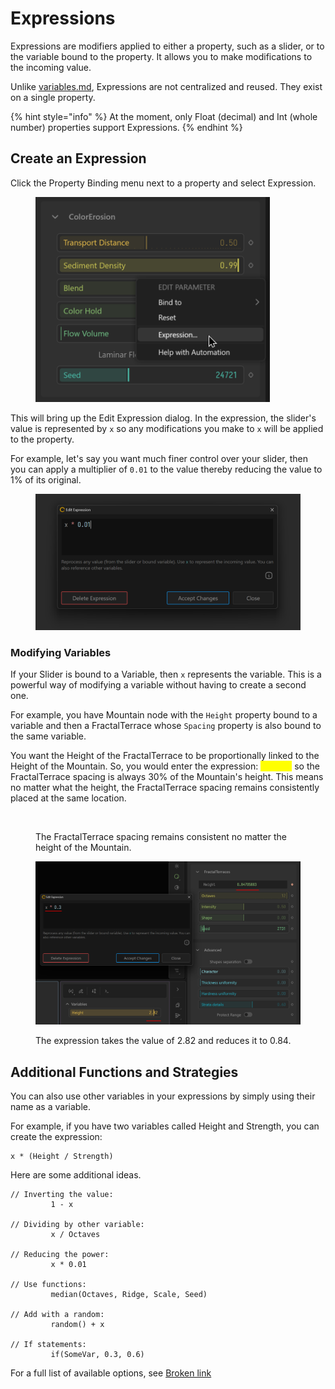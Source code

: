 # Expressions

Expressions are modifiers applied to either a property, such as a slider, or to the variable bound to the property. It allows you to make modifications to the incoming value.

Unlike [variables.md](variables.md "mention"), Expressions are not centralized and reused. They exist on a single property.

{% hint style="info" %}
At the moment, only Float (decimal) and Int (whole number) properties support Expressions.
{% endhint %}

## Create an Expression

Click the Property Binding menu next to a property and select Expression.&#x20;

<figure><img src="../../.gitbook/assets/expr_create.png" alt="" width="375"><figcaption></figcaption></figure>

This will bring up the Edit Expression dialog. In the expression, the slider's value is represented by `x` so any modifications you make to `x` will be applied to the property.

For example, let's say you want much finer control over your slider, then you can apply a multiplier of `0.01` to the value thereby reducing the value to 1% of its original.

<figure><img src="../../.gitbook/assets/expr_edit.png" alt=""><figcaption></figcaption></figure>

### Modifying Variables

If your Slider is bound to a Variable, then `x` represents the variable. This is a powerful way of modifying a variable without having to create a second one.

For example, you have Mountain node with the `Height` property bound to a variable and then a FractalTerrace whose `Spacing` property is also bound to the same variable.

You want the Height of the FractalTerrace to be proportionally linked to the Height of the Mountain. So, you would enter the expression: <mark style="color:yellow;">`x * 0.3`</mark> so the FractalTerrace spacing is always 30% of the Mountain's height. This means no matter what the height, the FractalTerrace spacing remains consistently placed at the same location.

<figure><img src="../../.gitbook/assets/expr_demo1.gif" alt=""><figcaption><p>The FractalTerrace spacing remains consistent no matter the height of the Mountain.</p></figcaption></figure>

<figure><img src="../../.gitbook/assets/expr_demo2.png" alt=""><figcaption><p>The expression takes the value of 2.82 and reduces it to 0.84.</p></figcaption></figure>

## Additional Functions and Strategies

You can also use other variables in your expressions by simply using their name as a variable.&#x20;

For example, if you have two variables called Height and Strength, you can create the expression:&#x20;

```
x * (Height / Strength)
```

Here are some additional ideas.

```clike
// Inverting the value:
         1 - x

// Dividing by other variable:
         x / Octaves

// Reducing the power:
         x * 0.01

// Use functions:
         median(Octaves, Ridge, Scale, Seed)

// Add with a random:
         random() + x

// If statements:
         if(SomeVar, 0.3, 0.6)
```

For a full list of available options, see [Broken link](broken-reference "mention")
